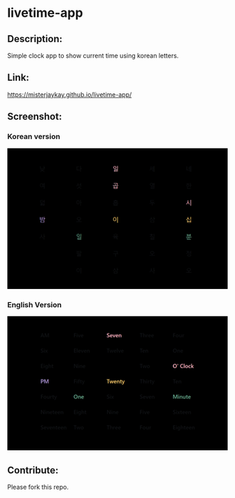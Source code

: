 # livetime-app

## Description:
Simple clock app to show current time using korean letters.

## Link:
https://misterjaykay.github.io/livetime-app/

## Screenshot:

### Korean version
![Screenshot1](assets/screenshots/screenshot-kr.png)

### English Version
![Screenshot2](assets/screenshots/screenshot-en.png)

## Contribute:
Please fork this repo.